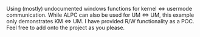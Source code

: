 Using (mostly) undocumented windows functions for kernel <=> usermode communication.
While ALPC can also be used for UM <=> UM, this example only demonstrates KM <=> UM.
I have provided R/W functionality as a POC. Feel free to add onto the project as you please.

